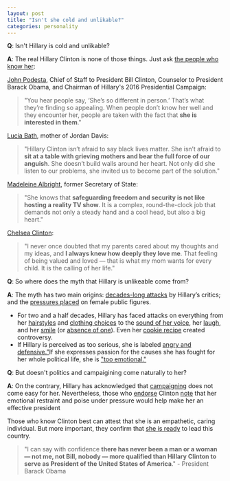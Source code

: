 ```yaml
---  
layout: post  
title: "Isn't she cold and unlikable?"  
categories: personality
---  
```

  
**Q**: Isn't Hillary is cold and unlikable?
  
**A**: The real Hillary Clinton is none of those things. Just ask [the people who know her](http://www.vox.com/a/hillary-clinton-interview/the-gap-listener-leadership-quality):

[John Podesta](http://www.vox.com/a/hillary-clinton-interview/the-gap-listener-leadership-quality), Chief of Staff to President Bill Clinton, Counselor to President Barack Obama, and Chairman of Hillary's 2016 Presidential Campaign:
>"You hear people say, ‘She’s so different in person.’ That’s what they’re finding so appealing. When people don’t know her well and they encounter her, people are taken with the fact that **she is interested in them**."

[Lucia Bath](http://time.com/4424704/dnc-mothers-movement-transcript-speech-video/), mother of Jordan Davis:
>"Hillary Clinton isn’t afraid to say black lives matter. She isn’t afraid to **sit at a table with grieving mothers and bear the full force of our anguish**. She doesn’t build walls around her heart. Not only did she listen to our problems, she invited us to become part of the solution." 

[Madeleine Albright](https://www.demconvention.com/app_news/app_news_speeches/former-secretary-state-madeleine-albright-2016-dnc-speech/), former Secretary of State:
>"She knows that **safeguarding freedom and security is not like hosting a reality TV show**. It is a complex, round-the-clock job that demands not only a steady hand and a cool head, but also a big heart."

[Chelsea Clinton](http://www.realclearpolitics.com/video/2016/07/28/chelsea_clinton_introduces_hillary_at_dnc_she_never_forgets_who_she_is_fighting_for.html):
>"I never once doubted that my parents cared about my thoughts and my ideas, and **I always knew how deeply they love me**. That feeling of being valued and loved — that is what my mom wants for every child. It is the calling of her life."

**Q**: So where does the myth that Hillary is unlikeable come from?

**A**: The myth has two main origins: [decades-long attacks](https://decorrespondent.nl/5072/clinton-derangement-syndrome-diagnosing-the-real-reason-that-so-many-americans-hate-hillary/1434615793424-45000115) by Hillary’s critics; and the [pressures placed](http://www.nytimes.com/2016/09/25/opinion/sunday/hillary-clintons-angry-face.html?_r=0) on female public figures.

* For two and a half decades, Hillary has faced attacks on everything from her [hairstyles](http://www.slate.com/articles/double_x/doublex/2015/11/hillary_clinton_hair_attacks_from_the_headband_to_the_wig.html) and [clothing choices](https://www.bustle.com/articles/86973-5-times-hillary-clintons-style-was-criticized-instead-of-her-ideas) to the [sound of her voice](http://www.huffingtonpost.com/entry/complaining-hillary-clintons-voice_us_579add5de4b0693164c0b55c), her [laugh](http://mediamatters.org/blog/2015/10/14/media-return-to-deriding-hillary-clintons-laugh/206136), and her [smile](http://fortune.com/2016/09/27/hillary-clinton-smiling-debate/) (or [absence of one](http://www.nytimes.com/2016/09/09/us/politics/hillary-clinton-smiling.html)). Even her [cookie recipe](http://www.cnn.com/2012/03/16/opinion/swinth-hillary-clinton/index.html) created controversy. 
* If Hillary is perceived as too serious, she is labeled [angry and defensive.”](http://nytlive.nytimes.com/womenintheworld/2016/09/08/clinton-criticized-for-not-smiling-enough-during-commander-in-chief-forum/)If she expresses passion for the causes she has fought for her whole political life, she is ["too emotional."](https://thinkprogress.org/media-torn-over-whether-to-cast-clinton-as-weak-or-calculating-for-emotional-display-89faa9827964#.45qbd7hn2) 

**Q**: But doesn't politics and campaigining come naturally to her?

**A**: On the contrary, Hillary has acknowledged that [campaigning](http://www.politico.com/blogs/2016-dem-primary-live-updates-and-results/2016/03/hillary-clinton-i-am-not-a-natural-politician-220544) does not come easy for her. Nevertheless, those who [endorse](http://www.chron.com/opinion/recommendations/article/For-Hillary-Clinton-8650345.php) Clinton [note](http://www.azcentral.com/story/opinion/editorial/2016/09/27/hillary-clinton-endorsement/91198668/) that her emotional restraint and poise under pressure would help make her an effective president

Those who know Clinton best can attest that she is an empathetic, caring individual. But more important, they confirm that [she is ready](http://www.vox.com/2016/7/27/12306702/democratic-convention-obama-hillary-clinton-bill-qualified) to lead this country.
> "I can say with confidence **there has never been a man or a woman — not me, not Bill, nobody — more qualified than Hillary Clinton to serve as President of the United States of America**." - President Barack Obama
